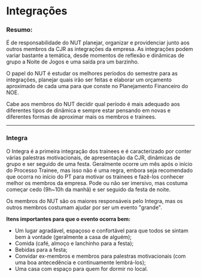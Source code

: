 # Integrações

### Resumo:

É de responsabilidade do NUT planejar, organizar e providenciar junto aos outros membros da CJR as integrações da empresa. As integrações podem variar bastante a temática, desde momentos de reflexão e dinâmicas de grupo a Noite de Jogos e uma saída pra um barzinho. 

O papel do NUT é estudar os melhores períodos do semestre para as integrações, planejar quais irão ser feitas e elaborar um orçamento aproximado de cada uma para que conste no Planejamento Financeiro do NOE.

Cabe aos membros do NUT decidir qual período é mais adequado aos diferentes tipos de dinâmica e sempre estar pensando em novas e diferentes formas de aproximar mais os membros e trainees.

---

### Integra

O Integra é a primeira integração dos trainees e é caracterizado por conter várias palestras motivacionais, de apresentação da CJR, dinâmicas de grupo e ser seguido de uma festa. Geralmente ocorre um mês após o início do Processo Trainee, mas isso não é uma regra, embora seja recomendado que ocorra no início do PT para motivar os trainees e fazê-los conhecer melhor os membros da empresa. Pode ou não ser imersivo, mas costuma começar cedo (9h~10h da manhã) e ser seguido da festa de noite.

Os membros do NUT são os maiores responsáveis pelo Integra, mas os outros membros costumam ajudar por ser um evento "grande".

**Itens importantes para que o evento ocorra bem:**
* Um lugar agradável, espaçoso e confortável para que todos se sintam bem à vontade (geralmente a casa de alguém);
* Comida (café, almoço e lanchinho para a festa);
* Bebidas para a festa;
* Convidar ex-membros e membros para palestras motivacionais (com uma boa antecedência e continuamente lembrá-los);
* Uma casa com espaço para quem for dormir no local.